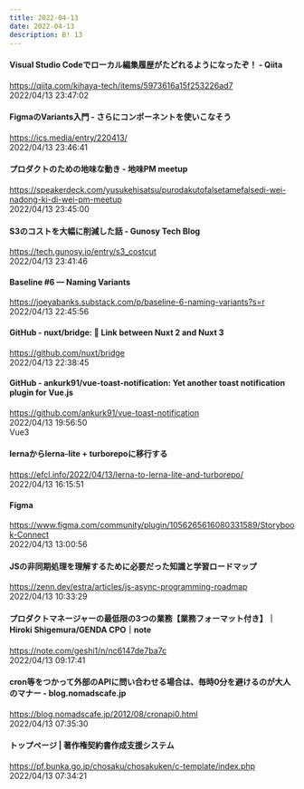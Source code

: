 ```yaml
---
title: 2022-04-13
date: 2022-04-13
description: B! 13
---
```


#### Visual Studio Codeでローカル編集履歴がたどれるようになったぞ！ - Qiita
https://qiita.com/kihaya-tech/items/5973616a15f253226ad7<br>
2022/04/13 23:47:02<br>


#### FigmaのVariants入門 - さらにコンポーネントを使いこなそう
https://ics.media/entry/220413/<br>
2022/04/13 23:46:41<br>


#### プロダクトのための地味な動き - 地味PM meetup
https://speakerdeck.com/yusukehisatsu/purodakutofalsetamefalsedi-wei-nadong-ki-di-wei-pm-meetup<br>
2022/04/13 23:45:00<br>


#### S3のコストを大幅に削減した話 - Gunosy Tech Blog
https://tech.gunosy.io/entry/s3_costcut<br>
2022/04/13 23:41:46<br>


#### Baseline #6 — Naming Variants
https://joeyabanks.substack.com/p/baseline-6-naming-variants?s=r<br>
2022/04/13 22:45:56<br>


#### GitHub - nuxt/bridge: 🌉 Link between Nuxt 2 and Nuxt 3
https://github.com/nuxt/bridge<br>
2022/04/13 22:38:45<br>


#### GitHub - ankurk91/vue-toast-notification: Yet another toast notification plugin for Vue.js
https://github.com/ankurk91/vue-toast-notification<br>
2022/04/13 19:56:50<br>
Vue3


#### lernaからlerna-lite + turborepoに移行する
https://efcl.info/2022/04/13/lerna-to-lerna-lite-and-turborepo/<br>
2022/04/13 16:15:51<br>


#### Figma
https://www.figma.com/community/plugin/1056265616080331589/Storybook-Connect<br>
2022/04/13 13:00:56<br>


#### JSの非同期処理を理解するために必要だった知識と学習ロードマップ
https://zenn.dev/estra/articles/js-async-programming-roadmap<br>
2022/04/13 10:33:29<br>


#### プロダクトマネージャーの最低限の3つの業務【業務フォーマット付き】｜Hiroki Shigemura/GENDA CPO｜note
https://note.com/geshi1/n/nc6147de7ba7c<br>
2022/04/13 09:17:41<br>


#### cron等をつかって外部のAPIに問い合わせる場合は、毎時0分を避けるのが大人のマナー - blog.nomadscafe.jp
https://blog.nomadscafe.jp/2012/08/cronapi0.html<br>
2022/04/13 07:35:30<br>


#### トップページ | 著作権契約書作成支援システム
https://pf.bunka.go.jp/chosaku/chosakuken/c-template/index.php<br>
2022/04/13 07:34:21<br>


